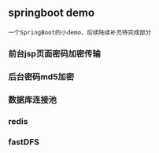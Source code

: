 ## springboot demo
`一个SpringBoot的小demo，后续陆续补充待完成部分`
### 前台jsp页面密码加密传输
### 后台密码md5加密
### 数据库连接池
### redis
### fastDFS 
